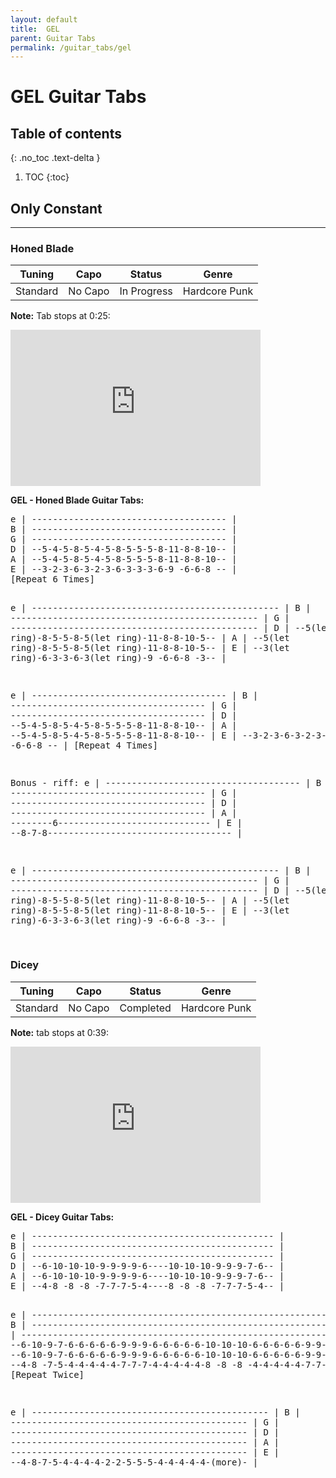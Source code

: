 ```yaml
---
layout: default
title:  GEL
parent: Guitar Tabs
permalink: /guitar_tabs/gel
---
```

<h1>GEL Guitar Tabs</h1> 

## Table of contents
{: .no_toc .text-delta }

1. TOC
{:toc}

## Only Constant
---------------------------------------------------------------
### Honed Blade  

| Tuning | Capo | Status | Genre |  
|:------:|:----:|:------:|:-----:|  
| Standard | No Capo | <span class="label label-green">In Progress</span> |  Hardcore Punk |

**Note:** Tab stops at 0:25: 
<iframe width="400" height="250" src="https://www.youtube.com/embed/F_-bn5Ws2Tw" title="Gel - Honed Blade | LCY Uncut" frameborder="0" allow="accelerometer; autoplay; clipboard-write; encrypted-media; gyroscope; picture-in-picture; web-share" referrerpolicy="strict-origin-when-cross-origin" allowfullscreen></iframe>

**GEL - Honed Blade Guitar Tabs:**  
<div class="code-example" markdown="1">
<pre class="fs-2 fw-400 ls-2 lh-0.5 text-mono">
e | ------------------------------------- |
B | ------------------------------------- |
G | ------------------------------------- |
D | --5-4-5-8-5-4-5-8-5-5-5-8-11-8-8-10-- |
A | --5-4-5-8-5-4-5-8-5-5-5-8-11-8-8-10-- |
E | --3-2-3-6-3-2-3-6-3-3-3-6-9 -6-6-8 -- |
[Repeat 6 Times]

e | ----------------------------------------------- |
B | ----------------------------------------------- |
G | ----------------------------------------------- |
D | --5(let ring)-8-5-5-8-5(let ring)-11-8-8-10-5-- |
A | --5(let ring)-8-5-5-8-5(let ring)-11-8-8-10-5-- |
E | --3(let ring)-6-3-3-6-3(let ring)-9 -6-6-8 -3-- |

e | ------------------------------------- |
B | ------------------------------------- |
G | ------------------------------------- |
D | --5-4-5-8-5-4-5-8-5-5-5-8-11-8-8-10-- |
A | --5-4-5-8-5-4-5-8-5-5-5-8-11-8-8-10-- |
E | --3-2-3-6-3-2-3-6-3-3-3-6-9 -6-6-8 -- |
[Repeat 4 Times]

Bonus - riff: 
e | ------------------------------------- |
B | ------------------------------------- |
G | ------------------------------------- |
D | ------------------------------------- |
A | --------6----------------------------- |
E | --8-7-8----------------------------------- |


e | ----------------------------------------------- |
B | ----------------------------------------------- |
G | ----------------------------------------------- |
D | --5(let ring)-8-5-5-8-5(let ring)-11-8-8-10-5-- |
A | --5(let ring)-8-5-5-8-5(let ring)-11-8-8-10-5-- |
E | --3(let ring)-6-3-3-6-3(let ring)-9 -6-6-8 -3-- |

</pre>
</div>

### Dicey 

| Tuning | Capo | Status | Genre |  
|:------:|:----:|:------:|:-----:|  
| Standard | No Capo | <span class="label label-green">Completed</span> | Hardcore Punk | 

**Note:** tab stops at 0:39: 
<iframe width="400" height="250" src="https://www.youtube.com/embed/mNqp3Hx1oko?start=39" title="Dicey" frameborder="0" allow="accelerometer; autoplay; clipboard-write; encrypted-media; gyroscope; picture-in-picture; web-share" referrerpolicy="strict-origin-when-cross-origin" allowfullscreen></iframe>

**GEL - Dicey Guitar Tabs:**  
<div class="code-example" markdown="1">
<pre class="fs-2 fw-400 ls-2 lh-0.5 text-mono">
e | ---------------------------------------------- |
B | ---------------------------------------------- |
G | ---------------------------------------------- |
D | --6-10-10-10-9-9-9-9-6----10-10-10-9-9-9-7-6-- |
A | --6-10-10-10-9-9-9-9-6----10-10-10-9-9-9-7-6-- |
E | --4-8 -8 -8 -7-7-7-5-4----8 -8 -8 -7-7-7-5-4-- |

e | --------------------------------------------------------------- |
B | --------------------------------------------------------------- |
G | --------------------------------------------------------------- |
D | --6-10-9-7-6-6-6-6-6-9-9-9-6-6-6-6-6-10-10-10-6-6-6-6-6-9-9-9-- |
A | --6-10-9-7-6-6-6-6-6-9-9-9-6-6-6-6-6-10-10-10-6-6-6-6-6-9-9-9-- |
E | --4-8 -7-5-4-4-4-4-4-7-7-7-4-4-4-4-4-8 -8 -8 -4-4-4-4-4-7-7-7-- |
[Repeat Twice]

e | --------------------------------------------- |
B | --------------------------------------------- |
G | --------------------------------------------- |
D | --------------------------------------------- |
A | --------------------------------------------- |
E | --4-8-7-5-4-4-4-4-2-2-5-5-5-4-4-4-4-4-(more)- |
</pre>
</div>
